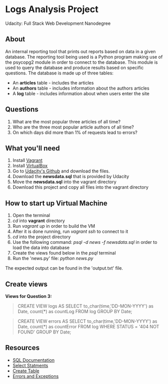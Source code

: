 # Logs Analysis Project

Udacity: Full Stack Web Development Nanodegree

## About

An internal reporting tool that prints out reports based on data in a given database. The reporting tool being used is a Python program making use of the psycopg2 module in order to connect to the database. This module is used to query the database and produce results based on specific questions. The database is made up of three tables:

* An **articles** table - includes the articles
* An **authors** table - includes information about the authors articles
* A **log** table - includes information about when users enter the site

## Questions

1. What are the most popular three articles of all time?
2. Who are the three most popular article authors of all time?
3. On which days did more than 1% of requests lead to errors?

## What you'll need

1. Install [Vagrant](https://www.vagrantup.com/)
2. Install [VirtualBox](https://www.virtualbox.org/)
3. Go to [Udacity's Github](https://github.com/udacity/fullstack-nanodegree-vm) and download the files.
4. Download the **newsdata.sql** that is provided by Udacity
5. Move the **newsdata.sql** into the vagrant directory
6. Download this project and copy all files into the vagrant directory

## How to start up Virtual Machine

1. Open the terminal
2. *cd* into **vagrant** directory
3. Run *vagrant up* in order to build the VM
4. After it is done running, run *vagrant ssh* to connect to it
5. *cd* into the project directory
6. Use the following command: *psql -d news -f newsdata.sql* in order to load the data into database
7. Create the views found below in the *psql* terminal
8. Run the 'news.py' file: *python news.py*

The expected output can be found in the 'output.txt' file.

## Create views

**Views for Question 3:**

> CREATE VIEW logs AS
SELECT to_char(time,'DD-MON-YYYY') as Date, count(*) as countLog
FROM log
GROUP BY Date;

> CREATE VIEW errors AS
SELECT to_char(time,'DD-MON-YYYY') as Date, count(*) as countError
FROM log
WHERE STATUS = '404 NOT FOUND'
GROUP BY Date;

## Resources

* [SQL Documentation](https://www.w3schools.com/sql/)
* [Select Statments](https://www.postgresql.org/docs/9.5/static/sql-select.html)
* [Create Table](https://www.postgresql.org/docs/9.4/static/sql-createtable.html)
* [Errors and Exceptions](https://docs.python.org/3/tutorial/errors.html)
